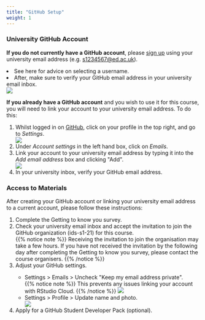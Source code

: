 ```yaml
---
title: "GitHub Setup"
weight: 1
---
```


### University GitHub Account

__If you do not currently have a GitHub account__, please [sign up](https://github.com/signup) using your university email address (e.g. s1234567@ed.ac.uk).</li>
<li>See <a id="gituseradv">here</a> for advice on selecting a username.</li>
<li>After, make sure to verify your GitHub email address in your university email inbox.</li>

<img src="/images/troubleshoot/github-setup-1.png">
    
__If you already have a GitHub account__ and you wish to use it for this course, you will need to link your account to your university email address. To do this:
<ol>
  <li>Whilst logged in on <a href="https://github.com">GitHub</a>, click on your profile in the top right, and go to <em>Settings</em>.</li>
  <img src="/images/troubleshoot/github-setup-2.png">
  <li>Under <em>Account settings</em> in the left hand box, click on <em>Emails</em>.</li>
  <li>Link your account to your university email address by typing it into the <em>Add email address</em> box and clicking "Add".</li>
  <img src="/images/troubleshoot/github-setup-3.png">
  <li>In your university inbox, verify your GitHub email address.</li>
</ol>
    
### Access to Materials
After creating your GitHub account or linking your university email address to a current account, please follow these instructions:
<ol>
  <li>Complete the <a id="survey1">Getting to know you survey</a>.</li>
  <li>Check your university email inbox and accept the invitation to join the GitHub organization (<a id="ids2021Git">ids-s1-21</a>) for this course.</li>
  {{% notice note %}}
  Receiving the invitation to join the organisation may take a few hours. If you have not received the invitation by the following day after completing the <a id="survey1">Getting to know you survey</a>, please contact the <a id="people">course organisers</a>.
  {{% /notice %}}
  <li>Adjust your GitHub settings.</li>
    <ul>
      <li>Settings > Emails > Uncheck "Keep my email address private".</li>
{{% notice note %}}
This prevents any issues linking your account with RStudio Cloud.
{{% /notice %}}
      <img src="/images/troubleshoot/github-setup-4-1.png">
      <li>Settings > Profile > Update name and photo.</li>
      <img src="/images/troubleshoot/github-setup-5-1.png">
    </ul>
  <li>Apply for a <a id="GHSDP">GitHub Student Developer Pack</a> (optional).</li>
</ol>